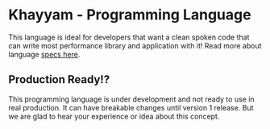 # Khayyam - Programming Language
This language is ideal for developers that want a clean spoken code that can write most performance library and application with it! Read more about language [specs here](https://github.com/GeniusesGroup/memar/blob/main/Khayyam.md).

## Production Ready!?
This programming language is under development and not ready to use in real production. It can have breakable changes until version 1 release.
But we are glad to hear your experience or idea about this concept.
